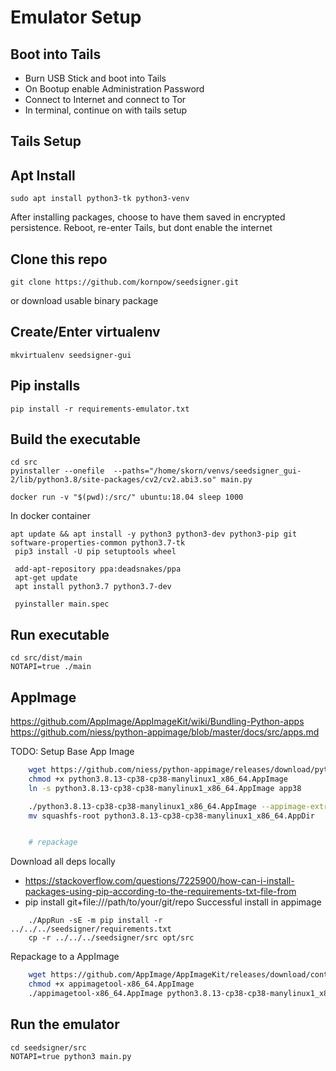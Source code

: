 # Emulator Setup

## Boot into Tails
- Burn USB Stick and boot into Tails
- On Bootup enable Administration Password
- Connect to Internet and connect to Tor
- In terminal, continue on with tails setup

## Tails Setup
## Apt Install
```
sudo apt install python3-tk python3-venv
```
After installing packages, choose to have them saved in encrypted persistence.
Reboot, re-enter Tails, but dont enable the internet

## Clone this repo
```
git clone https://github.com/kornpow/seedsigner.git
```
or download usable binary package

## Create/Enter virtualenv
```
mkvirtualenv seedsigner-gui
```

## Pip installs
```
pip install -r requirements-emulator.txt
```

## Build the executable
```
cd src
pyinstaller --onefile  --paths="/home/skorn/venvs/seedsigner_gui-2/lib/python3.8/site-packages/cv2/cv2.abi3.so" main.py
```

```
docker run -v "$(pwd):/src/" ubuntu:18.04 sleep 1000
```

In docker container
```
apt update && apt install -y python3 python3-dev python3-pip git software-properties-common python3.7-tk
 pip3 install -U pip setuptools wheel

 add-apt-repository ppa:deadsnakes/ppa
 apt-get update
 apt install python3.7 python3.7-dev

 pyinstaller main.spec
```

## Run executable
```
cd src/dist/main
NOTAPI=true ./main
```

## AppImage
https://github.com/AppImage/AppImageKit/wiki/Bundling-Python-apps
https://github.com/niess/python-appimage/blob/master/docs/src/apps.md

TODO:
Setup Base App Image
```bash
    wget https://github.com/niess/python-appimage/releases/download/python3.8/python3.8.13-cp38-cp38-manylinux1_x86_64.AppImage
    chmod +x python3.8.13-cp38-cp38-manylinux1_x86_64.AppImage
    ln -s python3.8.13-cp38-cp38-manylinux1_x86_64.AppImage app38

    ./python3.8.13-cp38-cp38-manylinux1_x86_64.AppImage --appimage-extract
    mv squashfs-root python3.8.13-cp38-cp38-manylinux1_x86_64.AppDir


    # repackage


```
Download all deps locally
 - https://stackoverflow.com/questions/7225900/how-can-i-install-packages-using-pip-according-to-the-requirements-txt-file-from
 - pip install git+file:///path/to/your/git/repo
Successful install in appimage

```
    ./AppRun -sE -m pip install -r ../../../seedsigner/requirements.txt
    cp -r ../../../seedsigner/src opt/src
```

Repackage to a AppImage
```bash
    wget https://github.com/AppImage/AppImageKit/releases/download/continuous/appimagetool-x86_64.AppImage
    chmod +x appimagetool-x86_64.AppImage
    ./appimagetool-x86_64.AppImage python3.8.13-cp38-cp38-manylinux1_x86_64.AppDir seedsigner.AppImage
```

## Run the emulator
```
cd seedsigner/src
NOTAPI=true python3 main.py
```